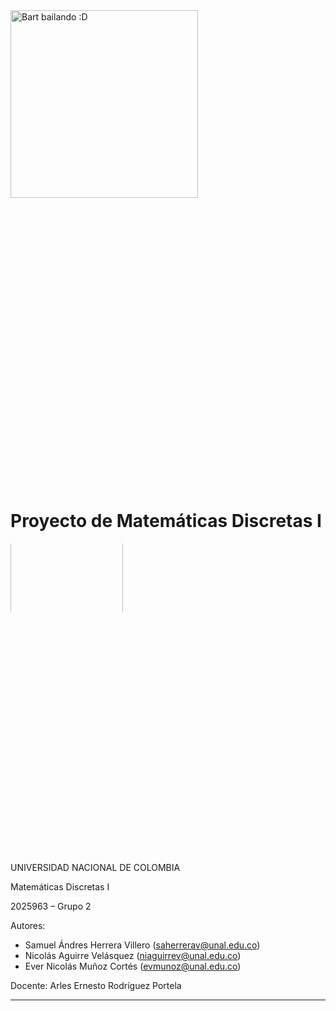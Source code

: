 <div style="overflow: hidden; width: [desired width in px]; height: [desired height in px]; margin-bottom: 500px;">
    <img src="https://media.tenor.com/JoUXoTf0_zAAAAAC/bart-simpson-los-simpson.gif" width="300" alt="Bart bailando :D">
</div>

# Proyecto de Matemáticas Discretas I

<div style="overflow: hidden; width: [desired width in px]; height: [desired height in px]; margin-bottom: 400px;">
    <img src="https://tse1.mm.bing.net/th/id/OIP.Bv98ikR3rucGWnLU7LbwvwHaHa?rs=1&pid=ImgDetMain&o=7&rm=3" style="margin-top: -35px; margin-bottom: -35px;" width="180" alt="Logo Universidad Nacional de Colombia">
</div>

UNIVERSIDAD NACIONAL DE COLOMBIA 

Matemáticas Discretas I 

2025963 – Grupo 2

Autores: 

- Samuel Ándres Herrera Villero (saherrerav@unal.edu.co) 
- Nicolás Aguirre Velásquez (niaguirrev@unal.edu.co) 
- Ever Nicolás Muñoz Cortés (evmunoz@unal.edu.co) 

Docente: Arles Ernesto Rodríguez Portela
***

